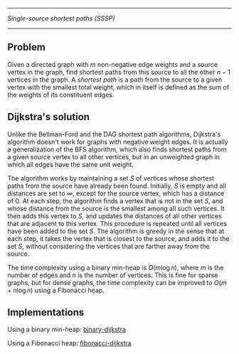 _____________________________________
*Single-source shortest paths (SSSP)*
_____________________________________

## Problem

Given a directed graph with $m$ non-negative edge weights and a source vertex in the graph, find shortest paths from this source to all the other $n - 1$ vertices in the graph. A *shortest path* is a path from the source to a given vertex with the smallest total weight, which in itself is defined as the sum of the weights of its constituent edges.

## Dijkstra's solution

Unlike the Bellman-Ford and the DAG shortest path algorithms, Dijkstra's algorithm doesn't work for graphs with negative weight edges. It is actually a generalization of the BFS algorithm, which also finds shortest paths from a given source vertex to all other vertices, but in an unweighted graph in which all edges have the same unit weight.

The algorithm works by maintaining a set $S$ of vertices whose shortest paths from the source have already been found. Initially, $S$ is empty and all distances are set to $\infty$, except for the source vertex, which has a distance of $0$. At each step, the algorithm finds a vertex that is not in the set $S$, and whose distance from the source is the smallest among all such vertices. It then adds this vertex to $S$, and updates the distances of all other vertices that are adjacent to this vertex. This procedure is repeated until all vertices have been added to the set $S$. The algorithm is greedy in the sense that at each step, it takes the vertex that is closest to the source, and adds it to the set $S$, without considering the vertices that are farther away from the source.

The time complexity using a binary min-heap is $O(m \log n)$, where $m$ is the number of edges and $n$ is the number of vertices. This is fine for sparse graphs, but for dense graphs, the time complexity can be improved to $O(m + n \log n)$ using a Fibonacci heap.

## Implementations

Using a binary min-heap: [binary-dijkstra](https://github.com/pl3onasm/AADS/blob/main/algorithms/graphs/dijkstra/dijkstra-1.c)

Using a Fibonacci heap: [fibonacci-dijkstra](https://github.com/pl3onasm/AADS/blob/main/algorithms/graphs/dijkstra/dijkstra-2.c)
